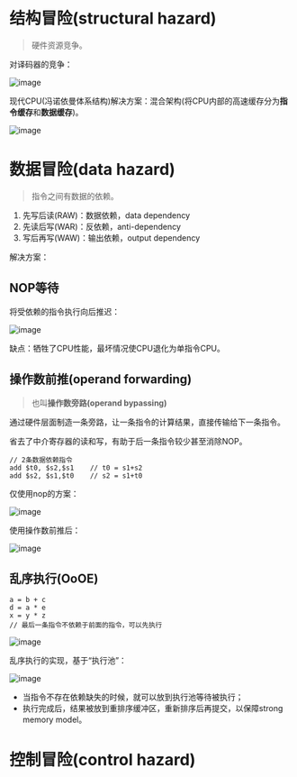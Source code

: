 # 结构冒险(structural hazard)

> 硬件资源竞争。

对译码器的竞争：

![image](https://piachh.cn/show?pic=pics/hazard_struct.jpeg)

现代CPU(冯诺依曼体系结构)解决方案：混合架构(将CPU内部的高速缓存分为**指令缓存**和**数据缓存**)。

![image](https://piachh.cn/show?pic=pics/hazard_struct_sl.jpeg)

# 数据冒险(data hazard)

> 指令之间有数据的依赖。

1. 先写后读(RAW)：数据依赖，data dependency
2. 先读后写(WAR)：反依赖，anti-dependency
3. 写后再写(WAW)：输出依赖，output dependency

解决方案：

## NOP等待

将受依赖的指令执行向后推迟：

![image](https://piachh.cn/show?pic=pics/hazard_data_sl_nop.jpeg)

缺点：牺牲了CPU性能，最坏情况使CPU退化为单指令CPU。

## 操作数前推(operand forwarding)

> 也叫**操作数旁路(operand bypassing)**

通过硬件层面制造一条旁路，让一条指令的计算结果，直接传输给下一条指令。

省去了中介寄存器的读和写，有助于后一条指令较少甚至消除NOP。

```
// 2条数据依赖指令
add $t0, $s2,$s1    // t0 = s1+s2
add $s2, $s1,$t0    // s2 = s1+t0
```
仅使用nop的方案：

![image](https://piachh.cn/show?pic=pics/hazard_data_sl_without_forward.jpeg)

使用操作数前推后：

![image](https://piachh.cn/show?pic=pics/hazard_data_sl_forward.jpeg)

## 乱序执行(OoOE)

```
a = b + c
d = a * e
x = y * z
// 最后一条指令不依赖于前面的指令，可以先执行
```

![image](https://piachh.cn/show?pic=pics/hazard_data_sl_oooe.jpeg)

乱序执行的实现，基于“执行池”：

![image](https://piachh.cn/show?pic=pics/hazard_data_sl_oooe_pool.jpeg)

- 当指令不存在依赖缺失的时候，就可以放到执行池等待被执行；
- 执行完成后，结果被放到重排序缓冲区，重新排序后再提交，以保障strong memory model。

# 控制冒险(control hazard)